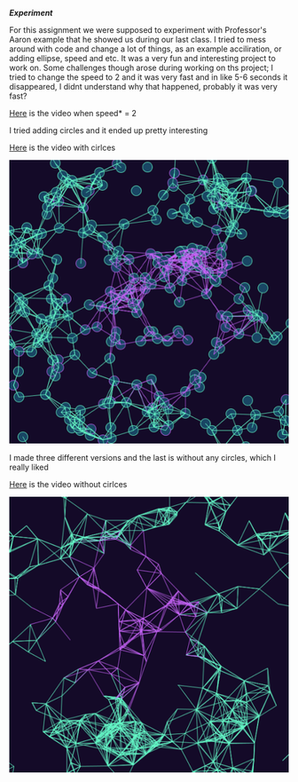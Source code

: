 ***Experiment***

For this assignment we were supposed to experiment with Professor's Aaron example that he showed us during our last class. I tried to mess around with code and change a lot of things, as an example acciliration, or adding ellipse, speed and etc. It was a very fun and interesting project to work on. Some challenges though arose during working on ths project; I tried to change the speed to 2 and it was very fast and in like 5-6 seconds it disappeared, I didnt understand why that happened, probably it was very fast? 

[Here](https://youtu.be/SXG76Bvy_3c) is the video when speed* = 2

I tried adding circles and it ended up pretty interesting

[Here](https://youtu.be/3Bmx-XvgKmE) is the video with cirlces


 ![](ex2.png)

I made three different versions and the last is without any circles, which I really liked

[Here](https://youtu.be/dHmKpCITS4Y) is the video without cirlces


 ![](ex1.png)
 







